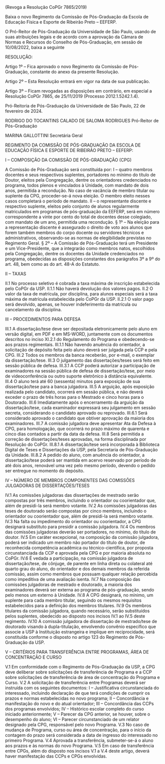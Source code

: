 (Revoga a Resolução CoPGr 7865/2019)

Baixa o novo Regimento da Comissão de Pós-Graduação da Escola de Educação Física e Esporte de Ribeirão Preto – EEFERP.

O Pró-Reitor de Pós-Graduação da Universidade de São Paulo, usando de suas atribuições legais e de acordo com a aprovação da Câmara de Normas e Recursos do Conselho de Pós-Graduação, em sessão de 10/08/2022, baixa a seguinte

RESOLUÇÃO:

Artigo 1º – Fica aprovado o novo Regimento da Comissão de Pós-Graduação, constante do anexo da presente Resolução.

Artigo 2º – Esta Resolução entrará em vigor na data de sua publicação.

Artigo 3º – Ficam revogadas as disposições em contrário, em especial a Resolução CoPGr 7865, de 25/11/2019 (Processo 2012.1.5242.1.4).

Pró-Reitoria de Pós-Graduação da Universidade de São Paulo, 22 de fevereiro de 2024.

RODRIGO DO TOCANTINS CALADO DE SALOMA RODRIGUES
Pró-Reitor de Pós-Graduação

MARINA GALLOTTINI
Secretária Geral

REGIMENTO DA COMISSÃO DE PÓS-GRADUAÇÃO DA
ESCOLA DE EDUCAÇÃO FÍSICA E ESPORTE DE RIBEIRÃO PRETO – EEFERP:

I – COMPOSIÇÃO DA COMISSÃO DE PÓS-GRADUAÇÃO (CPG)

A Comissão de Pós-Graduação será constituída por:
I – quatro membros docentes e seus respectivos suplentes, portadores no mínimo do título de Doutor, eleitos pela Congregação, dentre os orientadores credenciados no programa, todos plenos e vinculados à Unidade, com mandato de dois anos, permitida a recondução. No caso de vacância de membro titular ou suplente da CPG, proceder-se-á nova eleição. O membro eleito nesses casos completará o período de mandato.
II – o representante discente e respectivo suplente, eleitos pelo conjunto de alunos regularmente matriculados em programas de pós-graduação da EEFERP, será em número correspondente a vinte por cento do total de docentes desse colegiado, com mandato de um ano, permitida uma recondução.
§ 1º – Na eleição para a representação discente é assegurado o direito de voto aos alunos que forem também membros do corpo docente ou servidores técnicos e administrativos, observando-se as normas de elegibilidade previstas no Regimento Geral.
§ 2º – A Comissão de Pós-Graduação terá um Presidente e um Vice-Presidente, que a integrarão como membros natos, escolhidos pela Congregação, dentre os docentes da Unidade credenciados no programa, obedecidas as disposições constantes dos parágrafos 3º a 9º do art. 48, bem como as do art. 48-A do Estatuto.

II – TAXAS

II.1 No processo seletivo é cobrada a taxa máxima de inscrição estabelecida pelo CoPGr da USP.
II.1.1 Não haverá devolução dos valores pagos.
II.2 O valor da taxa de matrícula, por disciplina, para alunos especiais será a taxa máxima de matrícula estabelecida pelo CoPGr da USP.
II.2.1 O valor pago será devolvido, apenas, se houver indeferimento da matrícula ou cancelamento da disciplina.

III – PROCEDIMENTOS PARA DEFESA

III.1 A dissertação/tese deve ser depositada eletronicamente pelo aluno em versão digital, em PDF e em MS-WORD, juntamente com os documentos descritos no inciso XI.2.1 do Regulamento do Programa e obedecendo-se aos prazos regimentais.
III.1.1 Não havendo anuência do orientador, a solicitação de depósito feita pelo aluno deverá ser julgada pela CCP e pela CPG.
III.2 Todos os membros da banca receberão, por e-mail, o exemplar da dissertação/tese.
III.3 O julgamento das dissertações/teses será feito em sessão pública de defesa.
III.3.1 A CCP poderá autorizar a participação de examinadores na sessão pública de defesa de dissertação/tese, por meio de videoconferência ou outro suporte eletrônico à distância equivalente.
III.4 O aluno terá até 60 (sessenta) minutos para exposição de sua dissertação/tese para a banca julgadora.
III.5 A arguição, após exposição realizada pelo candidato, ocorrerá em sessão pública, e não deverá exceder o prazo de três horas para o Mestrado e cinco horas para o Doutorado.
III.6 Imediatamente após o encerramento da arguição da dissertação/tese, cada examinador expressará seu julgamento em sessão secreta, considerando o candidato aprovado ou reprovado.
III.6.1 Será considerado aprovado o candidato que obtiver aprovação da maioria dos examinadores.
III.7 A comissão julgadora deve apresentar Ata da Defesa à CPG, para homologação, que ocorrerá no prazo máximo de quarenta e cinco dias contados a partir da data da defesa.
III.8 Será permitida a correção de dissertações/teses aprovadas, na forma disciplinada por Resolução do CoPGr.
III.8.1 A dissertação/tese será incorporada à Biblioteca Digital de Teses e Dissertações da USP, pela Secretaria de Pós-Graduação da Unidade.
III.8.2 A pedido do aluno, com anuência do orientador, a dissertação/tese poderá ser mantida em acervo reservado por período de até dois anos, renovável uma vez pelo mesmo período, devendo o pedido ser entregue no momento do depósito.

IV – NÚMERO DE MEMBROS COMPONENTES DAS COMISSÕES JULGADORAS DE DISSERTAÇÕES/TESES

IV.1 As comissões julgadoras das dissertações de mestrado serão compostas por três membros, incluindo o orientador ou coorientador que, além de presidi-la será membro votante.
IV.2 As comissões julgadoras das teses de doutorado serão compostas por cinco membros, incluindo o orientador ou coorientador que, além de presidi-la será membro votante.
IV.3 Na falta ou impedimento do orientador ou coorientador, a CPG designará substituto para presidir a comissão julgadora.
IV.4 Os membros das comissões julgadoras deverão ser portadores, no mínimo, do título de doutor.
IV.5 Em caráter excepcional, na composição da comissão julgadora, poderá ser indicado um membro não portador do título de doutor, de reconhecida competência acadêmica ou técnico-científica, por proposta circunstanciada da CCP e aprovada pela CPG e por maioria absoluta no CoPGr.
IV.6 É vedada a participação, na comissão julgadora de dissertação/tese, de cônjuge, de parente em linha direta ou colateral até quarto grau do aluno, do orientador e dos demais membros da referida comissão, assim como membros que possuam qualquer relação percebida como impeditiva de uma avaliação isenta.
IV.7 Na composição das comissões julgadoras de mestrado e doutorado, a maioria dos examinadores deverá ser externa ao programa de pós-graduação, sendo pelo menos um externo à Unidade.
IV.8 A CPG designará, no mínimo, um suplente para cada membro titular, seguindo os mesmos requisitos estabelecidos para a definição dos membros titulares.
IV.9 Os membros titulares da comissão julgadora, quando necessário, serão substituídos pelos suplentes, obedecido ao disposto nos incisos IV.1 ao IV.5 deste regimento.
IV.10 A comissão julgadora de dissertação de mestrado/tese de doutorado visando à dupla-titulação, envolvendo convênio específico que associe a USP à Instituição estrangeira e implique em reciprocidade, será constituída conforme o disposto no artigo 123 do Regimento de Pós-Graduação da USP.

V – CRITÉRIOS PARA TRANSFERÊNCIA ENTRE PROGRAMAS, ÁREA DE CONCENTRAÇÃO E CURSO

V.1 Em conformidade com o Regimento de Pós-Graduação da USP, a CPG deve deliberar sobre solicitações de transferência de Programa e a CCP sobre solicitações de transferência de área de concentração do Programa e Curso.
V.2 A solicitação de transferência entre Programas deverá ser instruída com os seguintes documentos:
I – Justificativa circunstanciada do interessado, incluindo declaração de que terá condições de cumprir os prazos e normas estabelecidas no novo programa;
II – Concordância e manifestação do novo e do atual orientador;
III – Concordância das CCPs dos programas envolvidos;
IV – Histórico escolar completo do curso iniciado anteriormente;
V – Parecer da CPG anterior, se houver, sobre o desempenho do aluno;
VI – Parecer circunstanciado de um relator designado pela CPG, responsável pelo novo Programa.
V.3 No caso de mudança de Programa, curso ou área de concentração, para o início da contagem do prazo será considerada a data de ingresso do interessado no primeiro Programa.
V.4 Aprovada a transferência, submeter-se-á o aluno aos prazos e às normas do novo Programa.
V.5 Em caso de transferência entre CPGs, além do disposto nos incisos V.1 a V.4 deste artigo, deverá haver manifestação das CCPs e CPGs envolvidas.